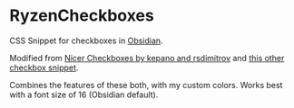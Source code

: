 # RyzenCheckboxes
CSS Snippet for checkboxes in [Obsidian](https://obsidian.md).

Modified from [Nicer Checkboxes by kepano and rsdimitrov](https://github.com/kmaasrud/awesome-obsidian#nicer-checkboxes) and [this other checkbox snippet](https://github.com/deathau/obsidian-snippets/blob/main/checkbox.css).

Combines the features of these both, with my custom colors.
Works best with a font size of 16 (Obsidian default).
